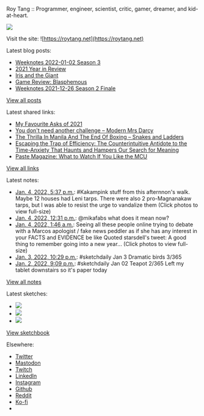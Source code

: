 Roy Tang :: Programmer, engineer, scientist, critic, gamer, dreamer, and kid-at-heart.

![](https://roytang.net/static/img/profile.jpg)

Visit the site: ![https://roytang.net](https://roytang.net)

Latest blog posts:

- [Weeknotes 2022-01-02 Season 3](https://roytang.net/2022/01/weeknotes-01-02/)
- [2021 Year in Review](https://roytang.net/2022/01/2021-year-in-review/)
- [Iris and the Giant](https://roytang.net/2021/12/iris-and-the-giant/)
- [Game Review: Blasphemous](https://roytang.net/2021/12/blasphemous/)
- [Weeknotes 2021-12-26 Season 2 Finale](https://roytang.net/2021/12/weeknotes-12-26/)

[View all posts](https://roytang.net/blog)

Latest shared links:

- [My Favourite Asks of 2021](https://roytang.net/2022/01/my-favourite-asks-of-2021/)
- [You don&#x27;t need another challenge – Modern Mrs Darcy](https://roytang.net/2021/12/you-dont-need-another-challenge-modern-mrs-darcy/)
- [The Thrilla In Manila And The End Of Boxing – Snakes and Ladders](https://roytang.net/2021/12/the-thrilla-in-manila-and-the-end-of-boxing-snakes-and-ladders/)
- [Escaping the Trap of Efficiency: The Counterintuitive Antidote to the Time-Anxiety That Haunts and Hampers Our Search for Meaning](https://roytang.net/2021/12/escaping-the-trap-of-efficiency-the-counterintuitive-antidote-to-the-time-anxiety-that-haunts-and-ha/)
- [Paste Magazine: What to Watch If You Like the MCU](https://roytang.net/2021/12/86fedb4b6a46749b6095715f0cb3a4fb/)

[View all links](https://roytang.net/links)

Latest notes:

- [Jan. 4, 2022, 5:37 p.m.](https://roytang.net/2022/01/1478299501517766660/): #Kakampink stuff from this afternnon&#x27;s walk. Maybe 12 houses had Leni tarps. There were also 2 pro-Magnanakaw tarps, but I was able to resist the urge to vandalize them (Click photos to view full-size)
- [Jan. 4, 2022, 12:31 p.m.](https://roytang.net/2022/01/1478222626271072256/): @mikafabs what does it mean now?
- [Jan. 4, 2022, 1:46 a.m.](https://roytang.net/2022/01/1478060212946800643/): Seeing all these people online trying to debate with a Marcos apologist / fake news peddler as if she has any interest in your FACTS and EVIDENCE be like Quoted starsdell&#x27;s tweet: A good thing to remember going into a new year... (Click photos to view full-size)
- [Jan. 3, 2022, 10:29 p.m.](https://roytang.net/2022/01/042d4ca49ae14d9c4ed29b6629258884/): #sketchdaily Jan 3 Dramatic birds 3/365
- [Jan. 2, 2022, 9:09 p.m.](https://roytang.net/2022/01/b5892488fcd049c4c1dae9580f62301e/): #sketchdaily Jan 02 Teapot 2/365 Left my tablet downstairs so it&#x27;s paper today

[View all notes](https://roytang.net/notes)

Latest sketches:


- ![](https://roytang.net/media/cache/13/1d/131d8c4560e73a11dc839db26b3c4067.jpg)
- ![](https://roytang.net/media/cache/52/e2/52e27e8c6c56645cc8e6a18fb1764d6f.jpg)
- ![](https://roytang.net/media/cache/d5/f5/d5f5acb9903c4ec3a75a9d09ead8e43a.jpg)

[View sketchbook](https://roytang.net/albums/sketchbook)


Elsewhere:

- [Twitter](https://twitter.com/roytang)
- [Mastodon](https://mastodon.technology/@roytang)
- [Twitch](https://twitch.tv/twitchyroy)
- [LinkedIn](https://www.linkedin.com/in/roytang)
- [Instagram](https://instagram.com/roytang0400)
- [Github](https://github.com/roytang)
- [Reddit](https://reddit.com/u/hungryroy)
- [Ko-fi](https://ko-fi.com/roytang)
- [](mailto:hello@roytang.net)